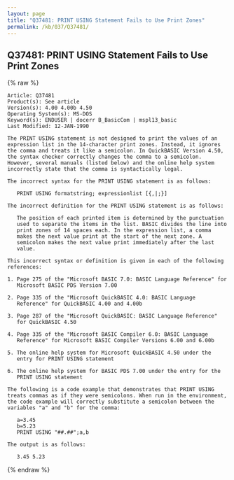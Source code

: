 ```yaml
---
layout: page
title: "Q37481: PRINT USING Statement Fails to Use Print Zones"
permalink: /kb/037/Q37481/
---
```


## Q37481: PRINT USING Statement Fails to Use Print Zones

{% raw %}

	Article: Q37481
	Product(s): See article
	Version(s): 4.00 4.00b 4.50
	Operating System(s): MS-DOS
	Keyword(s): ENDUSER | docerr B_BasicCom | mspl13_basic
	Last Modified: 12-JAN-1990
	
	The PRINT USING statement is not designed to print the values of an
	expression list in the 14-character print zones. Instead, it ignores
	the comma and treats it like a semicolon. In QuickBASIC Version 4.50,
	the syntax checker correctly changes the comma to a semicolon.
	However, several manuals (listed below) and the online help system
	incorrectly state that the comma is syntactically legal.
	
	The incorrect syntax for the PRINT USING statement is as follows:
	
	   PRINT USING formatstring; expressionlist [{,|;}]
	
	The incorrect definition for the PRINT USING statement is as follows:
	
	   The position of each printed item is determined by the punctuation
	   used to separate the items in the list. BASIC divides the line into
	   print zones of 14 spaces each. In the expression list, a comma
	   makes the next value print at the start of the next zone. A
	   semicolon makes the next value print immediately after the last
	   value.
	
	This incorrect syntax or definition is given in each of the following
	references:
	
	1. Page 275 of the "Microsoft BASIC 7.0: BASIC Language Reference" for
	   Microsoft BASIC PDS Version 7.00
	
	2. Page 335 of the "Microsoft QuickBASIC 4.0: BASIC Language
	   Reference" for QuickBASIC 4.00 and 4.00b
	
	3. Page 287 of the "Microsoft QuickBASIC: BASIC Language Reference"
	   for QuickBASIC 4.50
	
	4. Page 335 of the "Microsoft BASIC Compiler 6.0: BASIC Language
	   Reference" for Microsoft BASIC Compiler Versions 6.00 and 6.00b
	
	5. The online help system for Microsoft QuickBASIC 4.50 under the
	   entry for PRINT USING statement
	
	6. The online help system for BASIC PDS 7.00 under the entry for the
	   PRINT USING statement
	
	The following is a code example that demonstrates that PRINT USING
	treats commas as if they were semicolons. When run in the environment,
	the code example will correctly substitute a semicolon between the
	variables "a" and "b" for the comma:
	
	   a=3.45
	   b=5.23
	   PRINT USING "##.##";a,b
	
	The output is as follows:
	
	   3.45 5.23

{% endraw %}
